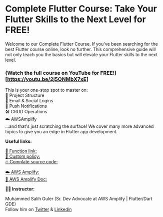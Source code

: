 # Complete Flutter Course: Take Your Flutter Skills to the Next Level for FREE!

Welcome to our Complete Flutter Course. If you've been searching for the best Flutter course online, look no further. This comprehensive guide will not only teach you the basics but will elevate your Flutter skills to the next level. 

### (Watch the full course on YouTube for FREE!)[https://youtu.be/2j5ONMbX7xE]


This is your one-stop spot to master on:\
📁 Project Structure \
🔐 Email & Social Logins \
🔔 Push Notifications \
🛠 CRUD Operations \
☁️ AWSAmplify \
...and that's just scratching the surface! We cover many more advanced topics to give you an edge in Flutter app development.


**Useful links:**

[🔗 Function link: ](https://gist.github.com/salihgueler/e9be9fa6cc9ece30ba05764146850f74) \
[🔗 Custom policy:](https://gist.github.com/salihgueler/2b44dd5494bdbfbd288a033af21bff9d) \
[🔥 Complate source code:](https://cutt.ly/PwkRT3yZ)

[☁️ AWS Amplify:](https://aws.amazon.com/amplify/) \
[📄 AWS Amplify Doc:](https://docs.amplify.aws/lib/q/platform/flutter/) 

**👨‍💻 Instructor:** 

Muhammed Salih Guler (Sr. Dev Advocate at AWS Amplify | Flutter/Dart GDE) \
Follow him on [Twitter](https://twitter.com/salihgueler) & [Linkedin](https://www.linkedin.com/in/salihgueler/)
